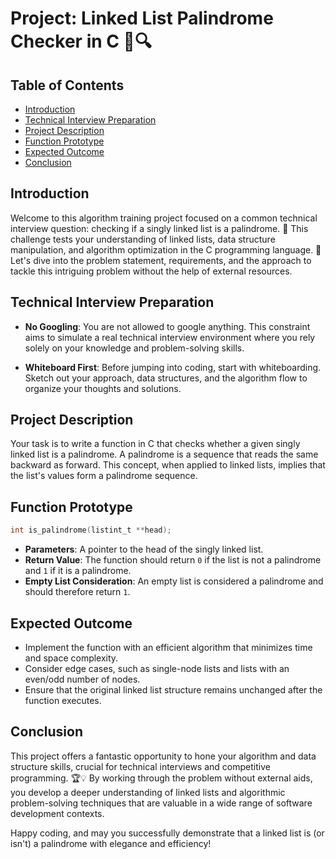 # Project: Linked List Palindrome Checker in C 🔄🔍

## Table of Contents

- [Introduction](#introduction)
- [Technical Interview Preparation](#technical-interview-preparation)
- [Project Description](#project-description)
- [Function Prototype](#function-prototype)
- [Expected Outcome](#expected-outcome)
- [Conclusion](#conclusion)

## Introduction

Welcome to this algorithm training project focused on a common technical interview question: checking if a singly linked list is a palindrome. 🎉 This challenge tests your understanding of linked lists, data structure manipulation, and algorithm optimization in the C programming language. 🚀 Let's dive into the problem statement, requirements, and the approach to tackle this intriguing problem without the help of external resources.

## Technical Interview Preparation

- **No Googling**: You are not allowed to google anything. This constraint aims to simulate a real technical interview environment where you rely solely on your knowledge and problem-solving skills.
  
- **Whiteboard First**: Before jumping into coding, start with whiteboarding. Sketch out your approach, data structures, and the algorithm flow to organize your thoughts and solutions.

## Project Description

Your task is to write a function in C that checks whether a given singly linked list is a palindrome. A palindrome is a sequence that reads the same backward as forward. This concept, when applied to linked lists, implies that the list's values form a palindrome sequence.

## Function Prototype

```c
int is_palindrome(listint_t **head);
```

- **Parameters**: A pointer to the head of the singly linked list.
- **Return Value**: The function should return `0` if the list is not a palindrome and `1` if it is a palindrome.
- **Empty List Consideration**: An empty list is considered a palindrome and should therefore return `1`.

## Expected Outcome

- Implement the function with an efficient algorithm that minimizes time and space complexity.
- Consider edge cases, such as single-node lists and lists with an even/odd number of nodes.
- Ensure that the original linked list structure remains unchanged after the function executes.

## Conclusion

This project offers a fantastic opportunity to hone your algorithm and data structure skills, crucial for technical interviews and competitive programming. 🏆💡 By working through the problem without external aids, you develop a deeper understanding of linked lists and algorithmic problem-solving techniques that are valuable in a wide range of software development contexts.

Happy coding, and may you successfully demonstrate that a linked list is (or isn't) a palindrome with elegance and efficiency!
